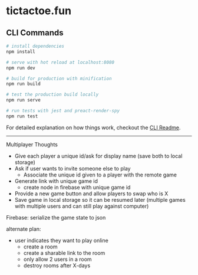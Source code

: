 # tictactoe.fun

## CLI Commands

``` bash
# install dependencies
npm install

# serve with hot reload at localhost:8080
npm run dev

# build for production with minification
npm run build

# test the production build locally
npm run serve

# run tests with jest and preact-render-spy 
npm run test
```

For detailed explanation on how things work, checkout the [CLI Readme](https://github.com/developit/preact-cli/blob/master/README.md).




-----

Multiplayer Thoughts

- Give each player a unique id/ask for display name (save both to local storage)
- Ask if user wants to invite someone else to play
  - Associate the unique id given to a player with the remote game
- Generate link with unique game id
  - create node in firebase with unique game id
- Provide a new game button and allow players to swap who is X
- Save game in local storage so it can be resumed later (multiple games with multiple users and can still play against computer)

Firebase:
serialize the game state to json


alternate plan:

- user indicates they want to play online
  - create a room 
  - create a sharable link to the room
  - only allow 2 users in a room
  - destroy rooms after X-days


